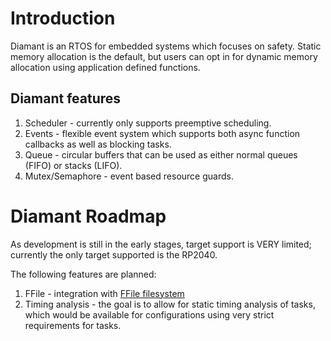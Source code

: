 # Introduction
Diamant is an RTOS for embedded systems which focuses on safety. 
Static memory allocation is the default, but users can opt in for dynamic memory allocation using application defined functions.

## Diamant features
1. Scheduler - currently only supports preemptive scheduling. 
2. Events - flexible event system which supports both async function callbacks as well as blocking tasks.
3. Queue - circular buffers that can be used as either normal queues (FIFO) or stacks (LIFO).
4. Mutex/Semaphore - event based resource guards.


# Diamant Roadmap
As development is still in the early stages, target support is VERY limited; currently the only target supported is the RP2040.

The following features are planned:
1. FFile - integration with [FFile filesystem](https://github.com/mabeh19/FFile)
2. Timing analysis - the goal is to allow for static timing analysis of tasks, which would be available for configurations using very strict requirements for tasks.
